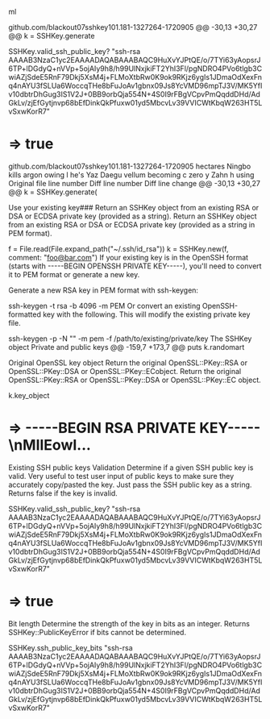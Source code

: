 ml


github.com/blackout07sshkey101.181-1327264-1720905 
@@ -30,13 +30,27 @@ k = SSHKey.generate

SSHKey.valid_ssh_public_key? "ssh-rsa AAAAB3NzaC1yc2EAAAADAQABAAABAQC9HuXvYJPtQE/o/7TYi63yAopsrJ6TP+lDGdyQ+nVVp+5ojAIy9h8/h99UlNxjkiFT2YhI3Fl/pgNDRO4PVo6tlgb3CwiAZjSdeE5RnF79Dkj5XsM4j+FLMoXtbRw0K9ok9RKjz6ygIs1JDmaOdXexFnq4nAYU3fSLUa6WoccqTHe8bFuJoAv1gbnx09Js8YcVMD96mpTJ3V/MK5YfIv10dbtrDhGug3IS1V2J+0BB9orbQja554N+4S0I9rFBgVCpvPmQqddDHd/AdGkLv/zjEfGytjnvp68bEfDinkQkPfuxw01yd5MbcvLv39VVICWtKbqW263HT5LvSxwKorR7"
# => true

github.com/blackout07sshkey101.181-1327264-1720905 hectares Ningbo kills argon owing l he's Yaz Daegu vellum becoming c zero y Zahn h using Original file line number Diff line number Diff line change @@ -30,13 +30,27 @@ k = SSHKey.generate(

Use your existing key###
Return an SSHKey object from an existing RSA or DSA or ECDSA private key (provided as a string). Return an SSHKey object from an existing RSA or DSA or ECDSA private key (provided as a string in PEM format).

f = File.read(File.expand_path("~/.ssh/id_rsa"))
k = SSHKey.new(f, comment: "foo@bar.com")
If your existing key is in the OpenSSH format (starts with -----BEGIN OPENSSH PRIVATE KEY-----), you'll need to convert it to PEM format or generate a new key.

Generate a new RSA key in PEM format with ssh-keygen:

ssh-keygen -t rsa -b 4096 -m PEM
Or convert an existing OpenSSH-formatted key with the following. This will modify the existing private key file.

ssh-keygen -p -N "" -m pem -f /path/to/existing/private/key
The SSHKey object
Private and public keys
@@ -159,7 +173,7 @@ puts k.randomart

Original OpenSSL key object
Return the original OpenSSL::PKey::RSA or OpenSSL::PKey::DSA or OpenSSL::PKey::ECobject. Return the original OpenSSL::PKey::RSA or OpenSSL::PKey::DSA or OpenSSL::PKey::EC object.

k.key_object
# => -----BEGIN RSA PRIVATE KEY-----\nMIIEowI...
Existing SSH public keys
Validation
Determine if a given SSH public key is valid. Very useful to test user input of public keys to make sure they accurately copy/pasted the key. Just pass the SSH public key as a string. Returns false if the key is invalid.

SSHKey.valid_ssh_public_key? "ssh-rsa AAAAB3NzaC1yc2EAAAADAQABAAABAQC9HuXvYJPtQE/o/7TYi63yAopsrJ6TP+lDGdyQ+nVVp+5ojAIy9h8/h99UlNxjkiFT2YhI3Fl/pgNDRO4PVo6tlgb3CwiAZjSdeE5RnF79Dkj5XsM4j+FLMoXtbRw0K9ok9RKjz6ygIs1JDmaOdXexFnq4nAYU3fSLUa6WoccqTHe8bFuJoAv1gbnx09Js8YcVMD96mpTJ3V/MK5YfIv10dbtrDhGug3IS1V2J+0BB9orbQja554N+4S0I9rFBgVCpvPmQqddDHd/AdGkLv/zjEfGytjnvp68bEfDinkQkPfuxw01yd5MbcvLv39VVICWtKbqW263HT5LvSxwKorR7"
# => true
Bit length
Determine the strength of the key in bits as an integer. Returns SSHKey::PublicKeyError if bits cannot be determined.

SSHKey.ssh_public_key_bits "ssh-rsa AAAAB3NzaC1yc2EAAAADAQABAAABAQC9HuXvYJPtQE/o/7TYi63yAopsrJ6TP+lDGdyQ+nVVp+5ojAIy9h8/h99UlNxjkiFT2YhI3Fl/pgNDRO4PVo6tlgb3CwiAZjSdeE5RnF79Dkj5XsM4j+FLMoXtbRw0K9ok9RKjz6ygIs1JDmaOdXexFnq4nAYU3fSLUa6WoccqTHe8bFuJoAv1gbnx09Js8YcVMD96mpTJ3V/MK5YfIv10dbtrDhGug3IS1V2J+0BB9orbQja554N+4S0I9rFBgVCpvPmQqddDHd/AdGkLv/zjEfGytjnvp68bEfDinkQkPfuxw01yd5MbcvLv39VVICWtKbqW263HT5LvSxwKorR7"

